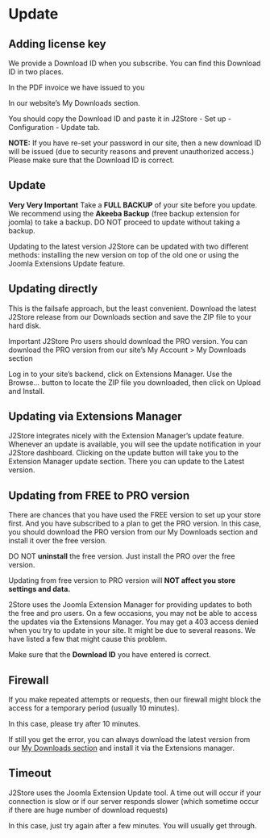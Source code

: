 # Update

## Adding license key <a id="adding-license-key"></a>

We provide a Download ID when you subscribe. You can find this Download ID in two places.

In the PDF invoice we have issued to you

In our website’s My Downloads section.

You should copy the Download ID and paste it in J2Store - Set up - Configuration - Update tab.

**NOTE:** If you have re-set your password in our site, then a new download ID will be issued \(due to security reasons and prevent unauthorized access.\) Please make sure that the Download ID is correct.

## Update <a id="update"></a>

**Very Very Important** Take a **FULL BACKUP** of your site before you update. We recommend using the **Akeeba Backup** \(free backup extension for joomla\) to take a backup. DO NOT proceed to update without taking a backup.

Updating to the latest version J2Store can be updated with two different methods: installing the new version on top of the old one or using the Joomla Extensions Update feature.

## Updating directly <a id="updating-directly"></a>

This is the failsafe approach, but the least convenient. Download the latest J2Store release from our Downloads section and save the ZIP file to your hard disk.

Important J2Store Pro users should download the PRO version. You can download the PRO version from our site’s My Account &gt; My Downloads section

Log in to your site’s backend, click on Extensions Manager. Use the Browse… button to locate the ZIP file you downloaded, then click on Upload and Install.

## Updating via Extensions Manager <a id="updating-via-extensions-manager"></a>

J2Store integrates nicely with the Extension Manager’s update feature. Whenever an update is available, you will see the update notification in your J2Store dashboard. Clicking on the update button will take you to the Extension Manager update section. There you can update to the Latest version.

## Updating from FREE to PRO version <a id="updating-from-free-to-pro-version"></a>

There are chances that you have used the FREE version to set up your store first. And you have subscribed to a plan to get the PRO version. In this case, you should download the PRO version from our My Downloads section and install it over the free version.

DO NOT **uninstall** the free version. Just install the PRO over the free version.

Updating from free version to PRO version will **NOT affect you store settings and data.**

2Store uses the Joomla Extension Manager for providing updates to both the free and pro users. On a few occasions, you may not be able to access the updates via the Extensions Manager. You may get a 403 access denied when you try to update in your site. It might be due to several reasons. We have listed a few that might cause this problem.

Make sure that the **Download ID** you have entered is correct.

## Firewall <a id="firewall"></a>

If you make repeated attempts or requests, then our firewall might block the access for a temporary period \(usually 10 minutes\).

In this case, please try after 10 minutes.

If still you get the error, you can always download the latest version from our [My Downloads section](https://www.j2store.org/my-account/my-downloads.html) and install it via the Extensions manager.

## Timeout <a id="timeout"></a>

J2Store uses the Joomla Extension Update tool. A time out will occur if your connection is slow or if our server responds slower \(which sometime occur if there are huge number of download requests\)

In this case, just try again after a few minutes. You will usually get through.

